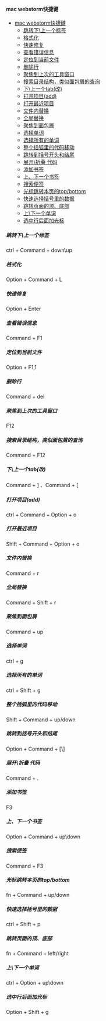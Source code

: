 #### mac webstorm快捷键

- [mac webstorm快捷键](#mac-webstorm快捷键)
  - [跳转下\\上一个标签](#跳转下上一个标签)
  - [格式化](#格式化)
  - [快速修复](#快速修复)
  - [查看错误信息](#查看错误信息)
  - [定位到当前文件](#定位到当前文件)
  - [删除行](#删除行)
  - [聚焦到上次的工具窗口](#聚焦到上次的工具窗口)
  - [搜索目录结构，类似面包屑的查询](#搜索目录结构类似面包屑的查询)
  - [下\\上一个tab(改)](#下上一个tab改)
  - [打开项目(add)](#打开项目add)
  - [打开最近项目](#打开最近项目)
  - [文件内替换](#文件内替换)
  - [全局替换](#全局替换)
  - [聚焦到面包屑](#聚焦到面包屑)
  - [选择单词](#选择单词)
  - [选择所有的单词](#选择所有的单词)
  - [整个括弧里的代码移动](#整个括弧里的代码移动)
  - [跳转到括号开头和结尾](#跳转到括号开头和结尾)
  - [展开\\折叠 代码](#展开折叠-代码)
  - [添加书签](#添加书签)
  - [上、下一个书签](#上下一个书签)
  - [搜索便签](#搜索便签)
  - [光标跳转本页的top/bottom](#光标跳转本页的topbottom)
  - [快速选择括号里的数据](#快速选择括号里的数据)
  - [跳转页面的顶、底部](#跳转页面的顶底部)
  - [上\\下一个单词](#上下一个单词)
  - [选中行后面加光标](#选中行后面加光标)

##### 跳转下\上一个标签

ctrl + Command + down\up

##### 格式化

Option + Command + L

##### 快速修复

Option + Enter

##### 查看错误信息

Command + F1

##### 定位到当前文件

Option + F1,1

##### 删除行

Command + del

##### 聚焦到上次的工具窗口

F12

##### 搜索目录结构，类似面包屑的查询

Command + F12

##### 下\上一个tab(改)

Command + ] 、Command + [

##### 打开项目(add)

ctrl + Command + Option + o

##### 打开最近项目

Shift + Command + Option + o

##### 文件内替换

Command + r

##### 全局替换

Command + Shift + r

##### 聚焦到面包屑

Command + up

##### 选择单词

ctrl + g

##### 选择所有的单词

ctrl + Shift + g

##### 整个括弧里的代码移动

Shift + Command + up/down

##### 跳转到括号开头和结尾

Option + Command + [\\]

##### 展开\折叠 代码

Command + .

##### 添加书签

F3

##### 上、下一个书签

Option + Command + up\down

##### 搜索便签

Command + F3

##### 光标跳转本页的top/bottom

fn + Command + up/down

##### 快速选择括号里的数据

ctrl + Shift + p

##### 跳转页面的顶、底部

fn + Command + left/right

##### 上\下一个单词

ctrl + Option + up\down

##### 选中行后面加光标

Option + Shift + g
